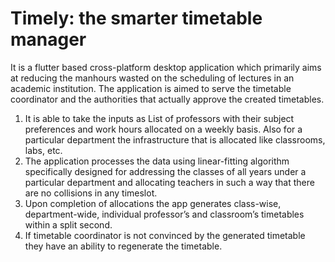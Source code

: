 # Timely: the smarter timetable manager
It is a flutter based cross-platform desktop application which primarily aims at reducing the manhours wasted on the scheduling of lectures in an academic institution. The application is aimed to serve the timetable coordinator and the authorities that actually approve the created timetables.
<ol>
<li>It is able to take the inputs as List of professors with their subject preferences and work hours allocated on a weekly basis. Also for a particular department the infrastructure that is allocated like classrooms, labs, etc.
<li>The application processes the data using linear-fitting algorithm specifically designed for addressing the classes of all years under a particular department and allocating teachers in such a way that there are no collisions in any timeslot.
<li>Upon completion of allocations the app generates class-wise, department-wide, individual professor’s and classroom’s timetables within a split second.
<li>If timetable coordinator is not convinced by the generated timetable they have an ability to regenerate the timetable.
</ol>


